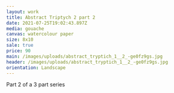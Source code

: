 ```yaml
---
layout: work
title: Abstract Triptych 2 part 2
date: 2021-07-25T19:02:43.897Z
media: gouache
canvas: watercolour paper
size: 8x10
sale: true
price: 90
main: /images/uploads/abstract_tryptich_1__2_-ge0fz9gs.jpg
header: /images/uploads/abstract_tryptich_1__2_-ge0fz9gs.jpg
orientation: Landscape
---
```

Part 2 of a 3 part series